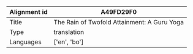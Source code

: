 |Alignment id | A49FD29F0
| --- | --- 
|Title | The Rain of Twofold Attainment: A Guru Yoga 
|Type | translation
|Languages | ['en', 'bo']